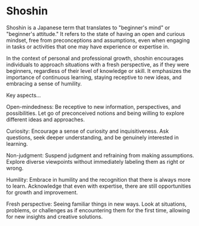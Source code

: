 # Shoshin 

Shoshin is a Japanese term that translates to "beginner's mind" or "beginner's attitude." It refers to the state of having an open and curious mindset, free from preconceptions and assumptions, even when engaging in tasks or activities that one may have experience or expertise in.

In the context of personal and professional growth, shoshin encourages individuals to approach situations with a fresh perspective, as if they were beginners, regardless of their level of knowledge or skill. It emphasizes the importance of continuous learning, staying receptive to new ideas, and embracing a sense of humility.

Key aspects…

Open-mindedness: Be receptive to new information, perspectives, and possibilities. Let go of preconceived notions and being willing to explore different ideas and approaches.

Curiosity: Encourage a sense of curiosity and inquisitiveness. Ask questions, seek deeper understanding, and be genuinely interested in learning.

Non-judgment: Suspend judgment and refraining from making assumptions. Explore diverse viewpoints without immediately labeling them as right or wrong.

Humility: Embrace in humility and the recognition that there is always more to learn. Acknowledge that even with expertise, there are still opportunities for growth and improvement.

Fresh perspective: Seeing familiar things in new ways. Look at situations, problems, or challenges as if encountering them for the first time, allowing for new insights and creative solutions.
